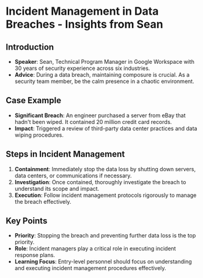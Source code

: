 # Incident Management in Data Breaches - Insights from Sean

## Introduction
- **Speaker**: Sean, Technical Program Manager in Google Workspace with 30 years of security experience across six industries.
- **Advice**: During a data breach, maintaining composure is crucial. As a security team member, be the calm presence in a chaotic environment.

## Case Example
- **Significant Breach**: An engineer purchased a server from eBay that hadn't been wiped. It contained 20 million credit card records.
- **Impact**: Triggered a review of third-party data center practices and data wiping procedures.

## Steps in Incident Management
1. **Containment**: Immediately stop the data loss by shutting down servers, data centers, or communications if necessary.
2. **Investigation**: Once contained, thoroughly investigate the breach to understand its scope and impact.
3. **Execution**: Follow incident management protocols rigorously to manage the breach effectively.

## Key Points
- **Priority**: Stopping the breach and preventing further data loss is the top priority.
- **Role**: Incident managers play a critical role in executing incident response plans.
- **Learning Focus**: Entry-level personnel should focus on understanding and executing incident management procedures effectively.

